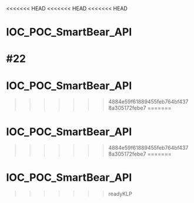<<<<<<< HEAD
<<<<<<< HEAD
<<<<<<< HEAD
# IOC_POC_SmartBear_API
#22
=======
# IOC_POC_SmartBear_API
>>>>>>> 4884e59f61889455feb764bf4378a305172febe7
=======
# IOC_POC_SmartBear_API
>>>>>>> 4884e59f61889455feb764bf4378a305172febe7
=======
# IOC_POC_SmartBear_API
>>>>>>> readyKLP
